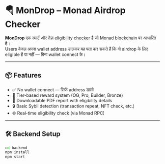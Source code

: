 # 🪂 MonDrop – Monad Airdrop Checker

**MonDrop** एक स्मार्ट और तेज़ eligibility checker है जो Monad blockchain पर आधारित है।  
Users केवल अपना wallet address डालकर यह पता कर सकते हैं कि वो airdrop के लिए eligible हैं या नहीं — बिना wallet connect के।

---

## 📦 Features

- ✅ No wallet connect — सिर्फ address डालो
- 🧠 Tier-based reward system (OG, Pro, Builder, Bronze)
- 🧾 Downloadable PDF report with eligibility details
- 🔒 Basic Sybil detection (transaction repeat, NFT check, etc.)
- 🌐 Real-time eligibility check (via Monad RPC)

---

## 🛠 Backend Setup

```bash
cd backend
npm install
npm start
